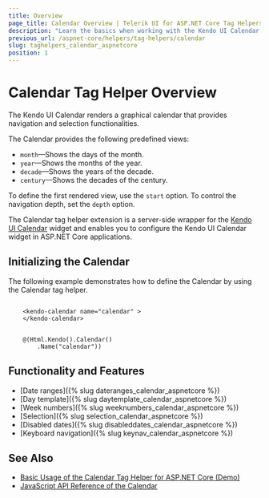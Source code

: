 ```yaml
---
title: Overview
page_title: Calendar Overview | Telerik UI for ASP.NET Core Tag Helpers
description: "Learn the basics when working with the Kendo UI Calendar tag helper for ASP.NET Core (MVC 6 or ASP.NET Core MVC)."
previous_url: /aspnet-core/helpers/tag-helpers/calendar
slug: taghelpers_calendar_aspnetcore
position: 1
---
```


# Calendar Tag Helper Overview

The Kendo UI Calendar renders a graphical calendar that provides navigation and selection functionalities.

The Calendar provides the following predefined views:

* `month`&mdash;Shows the days of the month.
* `year`&mdash;Shows the months of the year.
* `decade`&mdash;Shows the years of the decade.
* `century`&mdash;Shows the decades of the century.

To define the first rendered view, use the `start` option. To control the navigation depth, set the `depth` option.

The Calendar tag helper extension is a server-side wrapper for the [Kendo UI Calendar](https://demos.telerik.com/kendo-ui/calendar/index) widget and enables you to configure the Kendo UI Calendar widget in ASP.NET Core applications.

## Initializing the Calendar

The following example demonstrates how to define the Calendar by using the Calendar tag helper.

```tagHelper

    <kendo-calendar name="calendar" >
    </kendo-calendar>
```
```cshtml

    @(Html.Kendo().Calendar()
        .Name("calendar"))
```

## Functionality and Features

* [Date ranges]({% slug dateranges_calendar_aspnetcore %})
* [Day template]({% slug daytemplate_calendar_aspnetcore %})
* [Week numbers]({% slug weeknumbers_calendar_aspnetcore %})
* [Selection]({% slug selection_calendar_aspnetcore %})
* [Disabled dates]({% slug disableddates_calendar_aspnetcore %})
* [Keyboard navigation]({% slug keynav_calendar_aspnetcore %})

## See Also

* [Basic Usage of the Calendar Tag Helper for ASP.NET Core (Demo)](https://demos.telerik.com/aspnet-core/calendar/tag-helper)
* [JavaScript API Reference of the Calendar](http://docs.telerik.com/kendo-ui/api/javascript/ui/calendar)
